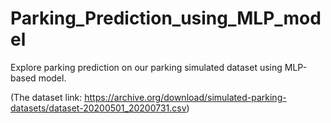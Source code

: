# Parking_Prediction_using_MLP_model

Explore parking prediction on our parking simulated dataset using MLP-based model.

(The dataset link: https://archive.org/download/simulated-parking-datasets/dataset-20200501_20200731.csv)
